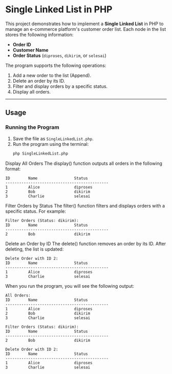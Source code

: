 # Single Linked List in PHP

This project demonstrates how to implement a **Single Linked List** in PHP to manage an e-commerce platform's customer order list. Each node in the list stores the following information:
- **Order ID**
- **Customer Name**
- **Order Status** (`diproses`, `dikirim`, or `selesai`)

The program supports the following operations:
1. Add a new order to the list (Append).
2. Delete an order by its ID.
3. Filter and display orders by a specific status.
4. Display all orders.

---

## Usage

### Running the Program
1. Save the file as `SingleLinkedList.php`.
2. Run the program using the terminal:
   ```bash
   php SingleLinkedList.php
   ```

Display All Orders
The display() function outputs all orders in the following format:
```
ID        Name                Status
---------------------------------------------
1         Alice               diproses       
2         Bob                 dikirim        
3         Charlie             selesai        
```
Filter Orders by Status
The filter() function filters and displays orders with a specific status. For example:
```
Filter Orders (Status: dikirim):
ID        Name                Status
---------------------------------------------
2         Bob                 dikirim        
```
Delete an Order by ID
The delete() function removes an order by its ID. After deleting, the list is updated:
```
Delete Order with ID 2:
ID        Name                Status
---------------------------------------------
1         Alice               diproses       
3         Charlie             selesai        
```
When you run the program, you will see the following output:
```
All Orders:
ID        Name                Status
---------------------------------------------
1         Alice               diproses       
2         Bob                 dikirim        
3         Charlie             selesai        

Filter Orders (Status: dikirim):
ID        Name                Status
---------------------------------------------
2         Bob                 dikirim        

Delete Order with ID 2:
ID        Name                Status
---------------------------------------------
1         Alice               diproses       
3         Charlie             selesai        
```